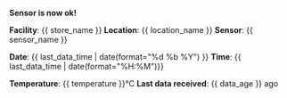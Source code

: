 **Sensor is now ok!**

**Facility**: {{ store_name }}
**Location**: {{ location_name }}
**Sensor**: {{ sensor_name }}

**Date**: {{ last_data_time | date(format="%d %b %Y") }}
**Time**: {{ last_data_time | date(format="%H:%M")}}

**Temperature**: {{ temperature }}°C
**Last data received**: {{ data_age }} ago
